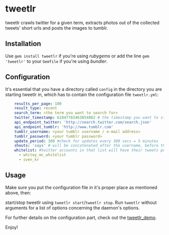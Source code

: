 # tweetlr

tweetlr crawls twitter for a given term, extracts photos out of the collected tweets' short urls and posts the images to tumblr. 

## Installation

Use `gem install tweetlr` if you're using *rubygems* or add the line `gem 'tweetlr'` to your `Gemfile` if you're using *bundler*.

## Configuration

It's essential that you have a directory called `config` in the directory you are starting tweetlr in, which has to contain the configuration file `tweetlr.yml`:

```yaml
    results_per_page: 100
    result_type: recent
    search_term: <the term you want to search for>
    twitter_timestamp: 61847783463854082 # the timestamp you want to start searching at
    api_endpoint_twitter: 'http://search.twitter.com/search.json'
    api_endpoint_tumblr: 'http://www.tumblr.com'
    tumblr_username: <your tumblr username / e-mail address>
    tumblr_password: <your tumblr password>
    update_period: 300 #check for updates every 300 secs = 5 minutes
    shouts: 'says' # will be concatenated after the username, before the message: @mr_x <shouts>: awesome things on a photo!
    whitelist: #twitter accounts in that list will have their tweets published immediately. post from others will be saved as drafts
      - whitey_mc_whitelist
      - sven_kr
```

## Usage

Make sure you put the configuration file in it's proper place as mentioned above, then: 

start/stop tweetlr using `tweetlr start`/`tweetlr stop`. Run `tweetlr` without arguments for a list of options concerning the daemon's options. 

For further details on the configuration part, check out the [tweetlr_demo](http://github.com/5v3n/tweetlr_demo).

Enjoy!

